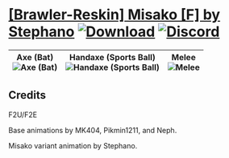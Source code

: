 # [\[Brawler-Reskin\] Misako \[F\] by Stephano](https://github.com/Klokinator/FE-Repo/tree/main/Battle%20Animations/Infantry%20-%20(Unarmed)%20Brawlers,%20Fistfighters/%5BBrawler-Reskin%5D%20Misako%20%5BF%5D%20by%20Stephano) [![Download](https://img.shields.io/badge/Download--red?style=social&logo=github)](https://minhaskamal.github.io/DownGit/#/home?url=https://github.com/Klokinator/FE-Repo/tree/main/Battle%20Animations/Infantry%20-%20(Unarmed)%20Brawlers,%20Fistfighters/%5BBrawler-Reskin%5D%20Misako%20%5BF%5D%20by%20Stephano) [![Discord](https://img.shields.io/badge/Discord--blue?style=social&logo=discord)](https://discord.gg/C7VNGnyTPA)

| <b>Axe (Bat)</b><br/><img alt="Axe (Bat)" src="https://raw.githubusercontent.com/Klokinator/FE-Repo/main/Battle%20Animations/Infantry%20-%20(Unarmed)%20Brawlers,%20Fistfighters/%5BBrawler-Reskin%5D%20Misako%20%5BF%5D%20by%20Stephano/3.%20Axe%20(Bat)/Axe.gif"/> | <b>Handaxe (Sports Ball)</b><br/><img alt="Handaxe (Sports Ball)" src="https://raw.githubusercontent.com/Klokinator/FE-Repo/main/Battle%20Animations/Infantry%20-%20(Unarmed)%20Brawlers,%20Fistfighters/%5BBrawler-Reskin%5D%20Misako%20%5BF%5D%20by%20Stephano/4.%20Handaxe%20(Sports%20Ball)/Handaxe.gif"/> | <b>Melee</b><br/><img alt="Melee" src="https://raw.githubusercontent.com/Klokinator/FE-Repo/main/Battle%20Animations/Infantry%20-%20(Unarmed)%20Brawlers,%20Fistfighters/%5BBrawler-Reskin%5D%20Misako%20%5BF%5D%20by%20Stephano/8.%20Melee/Melee.gif"/> |
| :---: | :---: | :---: |

## Credits

F2U/F2E

Base animations by MK404, Pikmin1211, and Neph.

Misako variant animation by Stephano.

